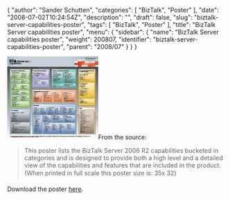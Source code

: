 {
  "author": "Sander Schutten",
  "categories": [
    "BizTalk",
    "Poster"
  ],
  "date": "2008-07-02T10:24:54Z",
  "description": "",
  "draft": false,
  "slug": "biztalk-server-capabilities-poster",
  "tags": [
    "BizTalk",
    "Poster"
  ],
  "title": "BizTalk Server capabilities poster",
  "menu": {
    "sidebar": {
      "name": "BizTalk Server capabilities poster",
      "weight": 200807,
      "identifier": "biztalk-server-capabilities-poster",
      "parent": "2008/07"
    }
  }
}


[![](images/biztalkcapabilitiesposter.jpg "biztalkcapabilitiesposter")](None)From the source:

> <span>This poster lists the BizTalk Server 2006 R2 capabilities bucketed in categories and is designed to provide both a high level and a detailed view of the capabilities and features that are included in the product. (When printed in full scale this poster size is: 35&#148;x 32&#148;)</span>

Download the poster [here](http://www.microsoft.com/downloads/details.aspx?familyid=34F41573-C552-466F-B531-32CB09A57CDD&displaylang=en).

 

 


